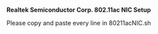 <b> Realtek Semiconductor Corp. 802.11ac NIC Setup </b>

Please copy and paste every line in 80211acNIC.sh

